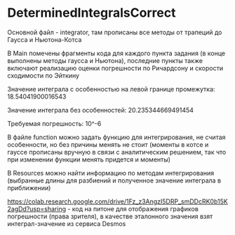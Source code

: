 # DeterminedIntegralsCorrect
Основной файл - integrator, там прописаны все методы от трапеций до Гаусса и Ньютона-Котса

В Main помечены фрагменты кода для каждого пункта задания (в конце выполнены методы гаусса и Ньютона), последние пункты также включают реализацию оценки погрешности по Ричардсону и скорости сходимости по Эйткину

Значение интеграла с особенностью на левой границе промежутка: 18.54041900016543

Значение интеграла без особенностей: 20.235344669491454

Требуемая погрешность: 10^-6

В файле function можно задать функцию для интегрирования, не считая особенности, но без причины менять не стоит (моменты в котсе и гауссе прописаны вручную в связи с аналитическим решением, так что при изменении функции менять придется и моменты)

В Resources можно найти информацию по методам интегрирования (выбранные длины для разбиений и полученное значение интеграла в приближении)

https://colab.research.google.com/drive/1Fz_z3AngzI5DRP_smDDcRK0b15K2agDd?usp=sharing - код на питоне для отображения графиков погрешности (права зрителя), в качестве эталонного значения взят интеграл-значение из сервиса Desmos
